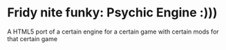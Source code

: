 # Fridy nite funky: Psychic Engine :)))
A HTML5 port of a certain engine for a certain game with certain mods for that certain game
